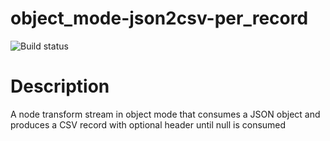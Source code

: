 object_mode-json2csv-per_record
===============================

![Build status](https://travis-ci.org/EhevuTov/node-stream-transform-objectMode-json2csv-perRecord.svg?branch=master)
# Description
A node transform stream in object mode that consumes a JSON object and produces a CSV record with optional header until null is consumed
